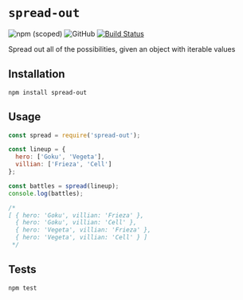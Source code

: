 # `spread-out`

![npm (scoped)](https://img.shields.io/npm/v/spread-out.svg?style=popout-square)
![GitHub](https://img.shields.io/github/license/mashape/apistatus.svg?style=popout-square)
[![Build Status](https://travis-ci.com/SivanMehta/spread-out.svg?branch=master)](https://travis-ci.com/SivanMehta/spread-out)

Spread out all of the possibilities, given an object with iterable values

## Installation

```
npm install spread-out
```

## Usage

```js
const spread = require('spread-out');

const lineup = {
  hero: ['Goku', 'Vegeta'],
  villian: ['Frieza', 'Cell']
};

const battles = spread(lineup);
console.log(battles);

/*
[ { hero: 'Goku', villian: 'Frieza' },
  { hero: 'Goku', villian: 'Cell' },
  { hero: 'Vegeta', villian: 'Frieza' },
  { hero: 'Vegeta', villian: 'Cell' } ]
 */
```

## Tests

```
npm test
```
